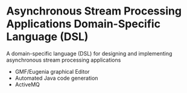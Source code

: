 # Asynchronous Stream Processing Applications Domain-Specific Language (DSL)

A domain-specific language (DSL) for designing and implementing asynchronous stream processing applications

* GMF/Eugenia graphical Editor
* Automated Java code generation
* ActiveMQ
